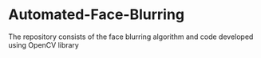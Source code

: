 # Automated-Face-Blurring
The repository consists of the face blurring algorithm and code developed using OpenCV library
